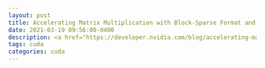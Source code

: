 ```yaml
---
layout: post
title: Accelerating Matrix Multiplication with Block-Sparse Format and Tensor Cores
date: 2021-03-19 09:56:00-0400
description: <a href="https://developer.nvidia.com/blog/accelerating-matrix-multiplication-with-block-sparse-format-and-nvidia-tensor-cores/">link</a>
tags: cuda
categories: cuda
---
```

